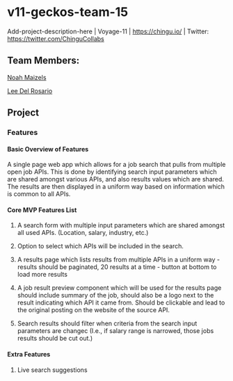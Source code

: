 # v11-geckos-team-15
Add-project-description-here | Voyage-11 | https://chingu.io/ | Twitter: https://twitter.com/ChinguCollabs


## Team Members:

[Noah Maizels](https://github.com/noahniuwa)

[Lee Del Rosario](https://github.com/iamllino)


## Project

### Features

#### Basic Overview of Features

A single page web app which allows for a job search that pulls from multiple open job APIs. This is done by identifying search input parameters which are shared amongst various APIs, and also results values which are shared. The results are then displayed in a uniform way based on information which is common to all APIs.

#### Core MVP Features List

1. A search form with multiple input parameters which are shared amongst all used APIs. (Location, salary, industry, etc.)

1. Option to select which APIs will be included in the search.

1. A results page which lists results from multiple APIs in a uniform way - results should be paginated, 20 results at a time - button at bottom to load more results

1. A job result preview component which will be used for the results page should include summary of the job, should also be a logo next to the result indicating which API it came from. Should be clickable and lead to the original posting on the website of the source API.

1. Search results should filter when criteria from the search input parameters are changec (I.e., if salary range is narrowed, those jobs results should be cut out.)

#### Extra Features

1. Live search suggestions
